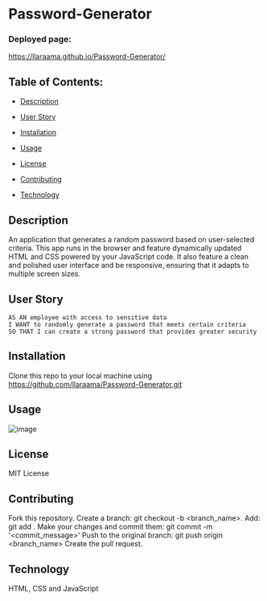# Password-Generator
### Deployed page:
https://llaraama.github.io/Password-Generator/

 ## Table of Contents:
  * [Description](#Description)
 
  * [User Story](#User-Story)
  
  * [Installation](#Installation)

  * [Usage](#Usage)

  * [License](#License)

  * [Contributing](#Contributing)

  * [Technology](#Technology)


## Description 
An application that generates a random password based on user-selected criteria. This app runs in the browser and feature dynamically updated HTML and CSS powered by your JavaScript code. It also feature a clean and polished user interface and be responsive, ensuring that it adapts to multiple screen sizes.

## User Story
```
AS AN employee with access to sensitive data
I WANT to randomly generate a password that meets certain criteria
SO THAT I can create a strong password that provides greater security
```

## Installation
Clone this repo to your local machine using https://github.com/llaraama/Password-Generator.git

## Usage
![image](https://user-images.githubusercontent.com/62354759/84972431-d6c18a80-b0ec-11ea-9121-f9ff373806c2.png)

## License
MIT License

## Contributing
Fork this repository. Create a branch: git checkout -b <branch_name>. Add: git add . Make your changes and commit them: git commit -m '<commit_message>' Push to the original branch: git push origin <branch_name> Create the pull request.

## Technology 
HTML, CSS and JavaScript
